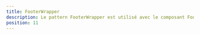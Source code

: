 ```yaml
---
title: FooterWrapper
description: Le pattern FooterWrapper est utilisé avec le composant FooterBtn pour afficher un pied de page.
position: 11
---
```


<doc-tabs light>

<doc-tab-item label="API">
<doc-api name="footer-wrapper"></doc-api>
</doc-tab-item>

</doc-tabs>
